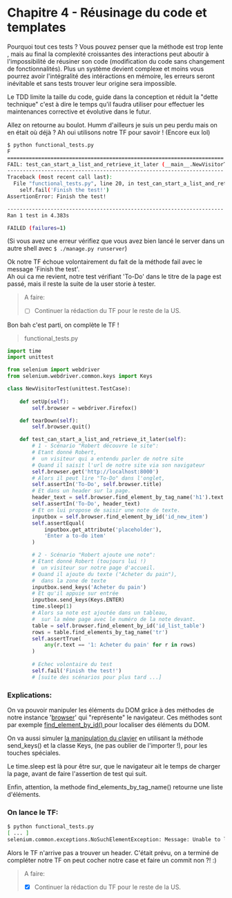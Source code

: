 # Chapitre 4 - Réusinage du code et templates

Pourquoi tout ces tests ?
Vous pouvez penser que la méthode est trop lente , mais au final la complexité croissantes des interactions peut aboutir à l'impossibilité de réusiner son code (modification du code sans changement de fonctionnalités).  Plus un système devient complexe et moins vous pourrez avoir l'intégralité des intéractions en mémoire, les erreurs seront inévitable et sans tests trouver leur origine sera impossible.  

Le TDD limite la taille du code, guide dans la conception et réduit la "dette technique" c'est à dire le temps qu'il faudra utiliser pour effectuer les maintenances corrective et évolutive dans le futur.

Allez on retourne au boulot. Humm d'ailleurs je suis un peu perdu mais on en était où déjà ? Ah oui utilisons notre TF pour savoir ! (Encore eux lol)  


```bash
$ python functional_tests.py
F
======================================================================
FAIL: test_can_start_a_list_and_retrieve_it_later (__main__.NewVisitorTest)
----------------------------------------------------------------------
Traceback (most recent call last):
  File "functional_tests.py", line 20, in test_can_start_a_list_and_retrieve_it_later
    self.fail('Finish the test!')
AssertionError: Finish the test!

----------------------------------------------------------------------
Ran 1 test in 4.383s

FAILED (failures=1)
```
(Si vous avez une erreur vérifiez que vous avez bien lancé le server dans un autre shell avec  ```$ ./manage.py runserver```)

Ok notre TF échoue volontairement du fait de la méthode fail avec le message 'Finish the test'.  
Ah oui ca me revient, notre test vérifiant 'To-Do' dans le titre de la page est passé, mais il reste la suite de la user storie à tester.
> A faire:
>  - [ ] Continuer la rédaction du TF pour le reste de la US.  
> 
Bon bah c'est parti, on complète le TF !
> functional_tests.py
```python
import time 
import unittest

from selenium import webdriver
from selenium.webdriver.common.keys import Keys

class NewVisitorTest(unittest.TestCase):
    
    def setUp(self):
        self.browser = webdriver.Firefox()

    def tearDown(self):
        self.browser.quit()

    def test_can_start_a_list_and_retrieve_it_later(self):
        # 1 - Scénario "Robert découvre le site":
        # Etant donné Robert,
        #  un visiteur qui a entendu parler de notre site
        # Quand il saisit l'url de notre site via son navigateur
        self.browser.get('http://localhost:8000')
        # Alors il peut lire "To-Do" dans l'onglet,        
        self.assertIn('To-Do', self.browser.title)
        # Et dans un header sur la page.
        header_text = self.browser.find_element_by_tag_name('h1').text
        self.assertIn('To-Do', header_text)
        # Et on lui propose de saisir une note de texte.
        inputbox = self.browser.find_element_by_id('id_new_item')
        self.assertEqual(
            inputbox.get_attribute('placeholder'),
            'Enter a to-do item'
        )

        # 2 - Scénario "Robert ajoute une note":
        # Etant donné Robert (toujours lui !)
        #  un visiteur sur notre page d'accueil.
        # Quand il ajoute du texte ("Acheter du pain"), 
        #  dans la zone de texte
        inputbox.send_keys('Acheter du pain')
        # Et qu'il appuie sur entrée
        inputbox.send_keys(Keys.ENTER)
        time.sleep(1)
        # Alors sa note est ajoutée dans un tableau,
        #  sur la même page avec le numéro de la note devant.
        table = self.browser.find_element_by_id('id_list_table')
        rows = table.find_elements_by_tag_name('tr')
        self.assertTrue(
            any(r.text == '1: Acheter du pain' for r in rows)
        )
        
        # Echec volontaire du test
        self.fail('Finish the test!')
        # [suite des scénarios pour plus tard ...]
```
### Explications:  

On va pouvoir manipuler les éléments du DOM grâce à des méthodes de notre instance '[browser](https://www.selenium.dev/documentation/fr/webdriver/)' qui "représente" le navigateur. Ces méthodes sont par exemple [find_element_by_id()
](https://www.selenium.dev/documentation/fr/getting_started_with_webdriver/locating_elements/) pour localiser des éléments du DOM.

On va aussi simuler [la manipulation du clavier](https://www.selenium.dev/documentation/fr/webdriver/keyboard/) en utilisant la méthode send_keys() et la classe Keys, (ne pas oublier de l'importer !), pour les touches spéciales.

Le time.sleep est là pour être sur, que le navigateur ait le temps de charger la page, avant de faire l'assertion de test qui suit.

Enfin, attention, la methode find_elements_by_tag_name() retourne une liste d'éléments.

### On lance le TF: 
```bash
$ python functional_tests.py 
[ ... ]
selenium.common.exceptions.NoSuchElementException: Message: Unable to locate element: h1
```

Alors le TF n'arrive pas a trouver un header. C'était prévu, on a terminé de compléter notre TF on peut cocher notre case et faire un commit non ?! :)
> A faire:
>  - [x] Continuer la rédaction du TF pour le reste de la US. 
